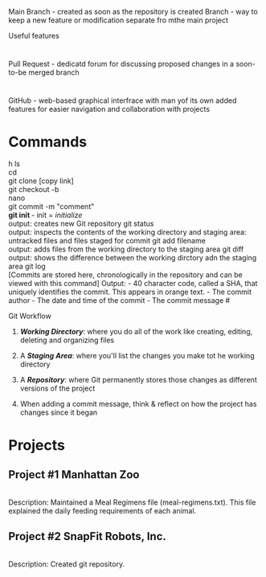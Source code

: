 Main Branch - created as soon as the repository is created
Branch - way to keep a new feature or modification separate fro mthe main project

Useful features
#

Pull Request - dedicatd forum for discussing proposed changes in a soon-to-be merged branch
#

GitHub - web-based graphical interfrace with man yof its own added features for easier navigation and collaboration with projects

#
<h1>Commands</h1>h
ls<br>
cd<br>
git clone [copy link]<br>
git checkout -b<br>
nano<br>
git commit -m "comment"<br>
<b>git init </b> - init = <i>initialize</i><br>
output:
creates new Git repository
git status<br>
output: 
inspects the contents of the working directory and staging area: untracked files and files staged for commit
git add filename<br>
output:
adds files from the working directory to the staging area
git diff<br>
output:
shows the difference between the working dirctory adn the staging area
git log<br> [Commits are stored here, chronologically in the repository and can be viewed with this command]
Output: 
- 40 character code, called a SHA, that uniquely identifies the commit. This appears in orange text.
- The commit author
- The date and time of the commit
- The commit message
#


Git Workflow
1. <b><i>Working Directory</i></b>: where you do all of the work like creating, editing, deleting and organizing files
2. A <b><i>Staging Area</i></b>: where you'll list the changes you make tot he working directory
3. A <b><i>Repository</i></b>: where Git permanently stores those changes as different versions of the project

4. When adding a commit message, think & reflect on how the project has changes since it began

#
<h1> Projects</h1>
<h2>Project #1 Manhattan Zoo</h2>
<br>
Description: Maintained a Meal Regimens file (meal-regimens.txt). This file explained the daily feeding requirements of each animal.
<br>
<h2>Project #2 SnapFit Robots, Inc.</h2>
<br>
Description: Created git repository. 

